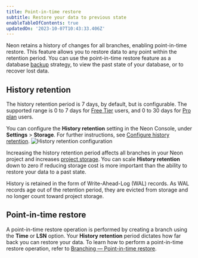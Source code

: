 ```yaml
---
title: Point-in-time restore
subtitle: Restore your data to previous state
enableTableOfContents: true
updatedOn: '2023-10-07T10:43:33.406Z'
---
```


Neon retains a history of changes for all branches, enabling point-in-time restore. This feature allows you to restore data to any point within the retention period. You can use the point-in-time restore feature as a database [backup](/docs/manage/backups) strategy, to view the past state of your database, or to recover lost data.

## History retention

The history retention period is 7 days, by default, but is configurable. The supported range is 0 to 7 days for [Free Tier](/docs/introduction/free-tier) users, and 0 to 30 days for [Pro plan](/docs/introduction/pro-plan) users.

You can configure the **History retention** setting in the Neon Console, under **Settings** > **Storage**. For further instructions, see [Configure history retention](/docs/manage/projects#configure-history-retention).
![History retention configuration](/docs/relnotes/history_retention.png)

Increasing the history retention period affects all branches in your Neon project and increases [project storage](/docs/introduction/billing#project-storage). You can scale **History retention** down to zero if reducing storage cost is more important than the ability to restore your data to a past state.

History is retained in the form of Write-Ahead-Log (WAL) records. As WAL records age out of the retention period, they are evicted from storage and no longer count toward project storage.

## Point-in-time restore

A point-in-time restore operation is performed by creating a branch using the **Time** or **LSN** option. Your **History retention** period dictates how far back you can restore your data. To learn how to perform a point-in-time restore operation, refer to [Branching — Point-in-time restore](https://neon.tech/docs/guides/branching-pitr).
